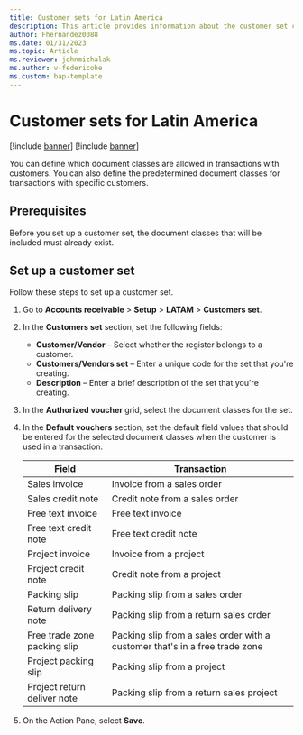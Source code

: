 ```yaml
---
title: Customer sets for Latin America
description: This article provides information about the customer set configuration for Latin America.
author: Fhernandez0088
ms.date: 01/31/2023
ms.topic: Article
ms.reviewer: johnmichalak
ms.author: v-federicohe 
ms.custom: bap-template
---
```


# Customer sets for Latin America

[!include [banner](../../includes/banner.md)]
[!include [banner](../../includes/preview-banner.md)]

You can define which document classes are allowed in transactions with customers. You can also define the predetermined document classes for transactions with specific customers.

## Prerequisites

Before you set up a customer set, the document classes that will be included must already exist.

## Set up a customer set

Follow these steps to set up a customer set.

1. Go to **Accounts receivable** \> **Setup** \> **LATAM** \> **Customers set**.
2. In the **Customers set** section, set the following fields:
 
    - **Customer/Vendor** – Select whether the register belongs to a customer.
    - **Customers/Vendors set** – Enter a unique code for the set that you're creating.
    - **Description** – Enter a brief description of the set that you're creating.

3. In the **Authorized voucher** grid, select the document classes for the set.
4. In the **Default vouchers** section, set the default field values that should be entered for the selected document classes when the customer is used in a transaction.

    | Field                        | Transaction                                                                 |
    |------------------------------|-----------------------------------------------------------------------------|
    | Sales invoice                | Invoice from a sales order                                                  |
    | Sales credit note            | Credit note from a sales order                                              |
    | Free text invoice            | Free text invoice                                                           |
    | Free text credit note        | Free text credit note                                                       |
    | Project invoice              | Invoice from a project                                                      |
    | Project credit note          | Credit note from a project                                                  |
    | Packing slip                 | Packing slip from a sales order                                             |
    | Return delivery note         | Packing slip from a return sales order                                      |
    | Free trade zone packing slip | Packing slip from a sales order with a customer that's in a free trade zone |
    | Project packing slip         | Packing slip from a project                                                 |
    | Project return deliver note  | Packing slip from a return sales project                                    |

5. On the Action Pane, select **Save**.
